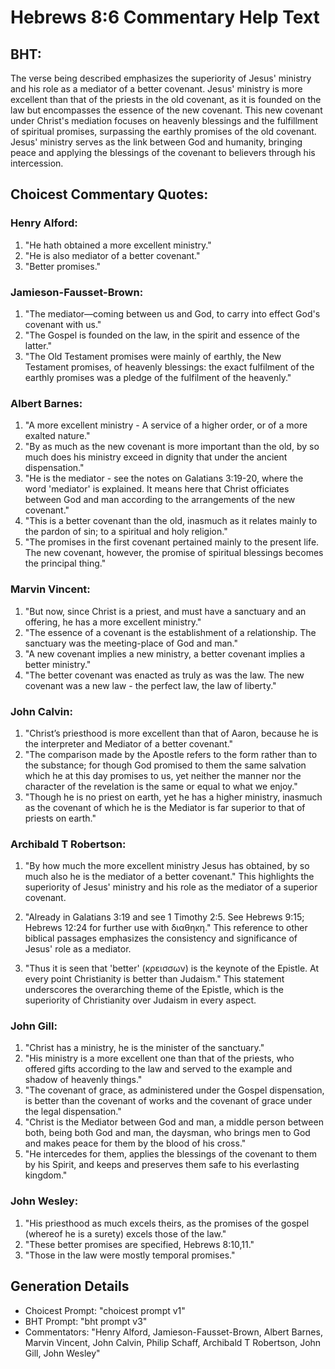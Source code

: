 # Hebrews 8:6 Commentary Help Text

## BHT:
The verse being described emphasizes the superiority of Jesus' ministry and his role as a mediator of a better covenant. Jesus' ministry is more excellent than that of the priests in the old covenant, as it is founded on the law but encompasses the essence of the new covenant. This new covenant under Christ's mediation focuses on heavenly blessings and the fulfillment of spiritual promises, surpassing the earthly promises of the old covenant. Jesus' ministry serves as the link between God and humanity, bringing peace and applying the blessings of the covenant to believers through his intercession.

## Choicest Commentary Quotes:
### Henry Alford:
1. "He hath obtained a more excellent ministry." 
2. "He is also mediator of a better covenant." 
3. "Better promises."

### Jamieson-Fausset-Brown:
1. "The mediator—coming between us and God, to carry into effect God's covenant with us."
2. "The Gospel is founded on the law, in the spirit and essence of the latter."
3. "The Old Testament promises were mainly of earthly, the New Testament promises, of heavenly blessings: the exact fulfilment of the earthly promises was a pledge of the fulfilment of the heavenly."

### Albert Barnes:
1. "A more excellent ministry - A service of a higher order, or of a more exalted nature."
2. "By as much as the new covenant is more important than the old, by so much does his ministry exceed in dignity that under the ancient dispensation."
3. "He is the mediator - see the notes on Galatians 3:19-20, where the word 'mediator' is explained. It means here that Christ officiates between God and man according to the arrangements of the new covenant."
4. "This is a better covenant than the old, inasmuch as it relates mainly to the pardon of sin; to a spiritual and holy religion."
5. "The promises in the first covenant pertained mainly to the present life. The new covenant, however, the promise of spiritual blessings becomes the principal thing."

### Marvin Vincent:
1. "But now, since Christ is a priest, and must have a sanctuary and an offering, he has a more excellent ministry."
2. "The essence of a covenant is the establishment of a relationship. The sanctuary was the meeting-place of God and man."
3. "A new covenant implies a new ministry, a better covenant implies a better ministry."
4. "The better covenant was enacted as truly as was the law. The new covenant was a new law - the perfect law, the law of liberty."

### John Calvin:
1. "Christ’s priesthood is more excellent than that of Aaron, because he is the interpreter and Mediator of a better covenant."
2. "The comparison made by the Apostle refers to the form rather than to the substance; for though God promised to them the same salvation which he at this day promises to us, yet neither the manner nor the character of the revelation is the same or equal to what we enjoy."
3. "Though he is no priest on earth, yet he has a higher ministry, inasmuch as the covenant of which he is the Mediator is far superior to that of priests on earth."

### Archibald T Robertson:
1. "By how much the more excellent ministry Jesus has obtained, by so much also he is the mediator of a better covenant." This highlights the superiority of Jesus' ministry and his role as the mediator of a superior covenant.

2. "Already in Galatians 3:19 and see 1 Timothy 2:5. See Hebrews 9:15; Hebrews 12:24 for further use with διαθηκη." This reference to other biblical passages emphasizes the consistency and significance of Jesus' role as a mediator.

3. "Thus it is seen that 'better' (κρεισσων) is the keynote of the Epistle. At every point Christianity is better than Judaism." This statement underscores the overarching theme of the Epistle, which is the superiority of Christianity over Judaism in every aspect.

### John Gill:
1. "Christ has a ministry, he is the minister of the sanctuary." 
2. "His ministry is a more excellent one than that of the priests, who offered gifts according to the law and served to the example and shadow of heavenly things."
3. "The covenant of grace, as administered under the Gospel dispensation, is better than the covenant of works and the covenant of grace under the legal dispensation."
4. "Christ is the Mediator between God and man, a middle person between both, being both God and man, the daysman, who brings men to God and makes peace for them by the blood of his cross."
5. "He intercedes for them, applies the blessings of the covenant to them by his Spirit, and keeps and preserves them safe to his everlasting kingdom."

### John Wesley:
1. "His priesthood as much excels theirs, as the promises of the gospel (whereof he is a surety) excels those of the law."
2. "These better promises are specified, Hebrews 8:10,11."
3. "Those in the law were mostly temporal promises."


## Generation Details
- Choicest Prompt: "choicest prompt v1"
- BHT Prompt: "bht prompt v3"
- Commentators: "Henry Alford, Jamieson-Fausset-Brown, Albert Barnes, Marvin Vincent, John Calvin, Philip Schaff, Archibald T Robertson, John Gill, John Wesley"
